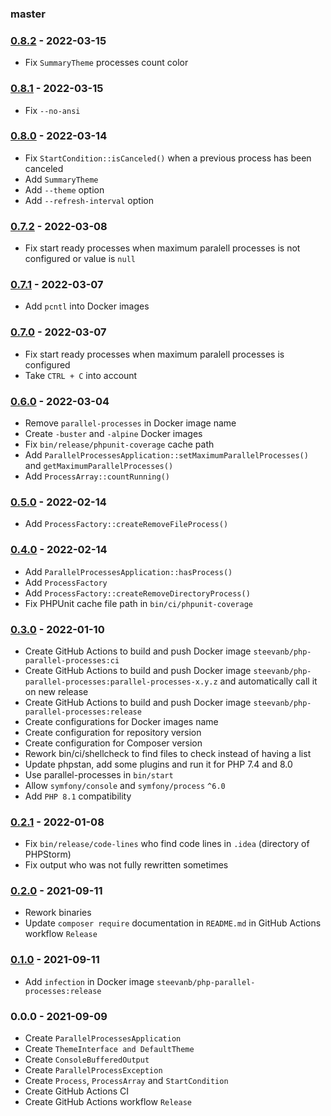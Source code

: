 ### master

### [0.8.2](../../compare/0.8.1...0.8.2) - 2022-03-15

- Fix `SummaryTheme` processes count color

### [0.8.1](../../compare/0.8.0...0.8.1) - 2022-03-15

- Fix `--no-ansi`

### [0.8.0](../../compare/0.7.2...0.8.0) - 2022-03-14

- Fix `StartCondition::isCanceled()` when a previous process has been canceled
- Add `SummaryTheme`
- Add `--theme` option
- Add `--refresh-interval` option

### [0.7.2](../../compare/0.7.1...0.7.2) - 2022-03-08

- Fix start ready processes when maximum paralell processes is not configured or value is `null`

### [0.7.1](../../compare/0.7.0...0.7.1) - 2022-03-07

- Add `pcntl` into Docker images

### [0.7.0](../../compare/0.6.0...0.7.0) - 2022-03-07

- Fix start ready processes when maximum paralell processes is configured
- Take `CTRL + C` into account

### [0.6.0](../../compare/0.5.0...0.6.0) - 2022-03-04

- Remove `parallel-processes` in Docker image name
- Create `-buster` and `-alpine` Docker images
- Fix `bin/release/phpunit-coverage` cache path
- Add `ParallelProcessesApplication::setMaximumParallelProcesses()` and `getMaximumParallelProcesses()`
- Add `ProcessArray::countRunning()`

### [0.5.0](../../compare/0.4.0...0.5.0) - 2022-02-14

- Add `ProcessFactory::createRemoveFileProcess()`

### [0.4.0](../../compare/0.3.0...0.4.0) - 2022-02-14

- Add `ParallelProcessesApplication::hasProcess()`
- Add `ProcessFactory`
- Add `ProcessFactory::createRemoveDirectoryProcess()`
- Fix PHPUnit cache file path in `bin/ci/phpunit-coverage`

### [0.3.0](../../compare/0.2.1...0.3.0) - 2022-01-10

- Create GitHub Actions to build and push Docker image `steevanb/php-parallel-processes:ci`
- Create GitHub Actions to build and push Docker image `steevanb/php-parallel-processes:parallel-processes-x.y.z` and automatically call it on new release
- Create GitHub Actions to build and push Docker image `steevanb/php-parallel-processes:release`
- Create configurations for Docker images name
- Create configuration for repository version
- Create configuration for Composer version
- Rework bin/ci/shellcheck to find files to check instead of having a list
- Update phpstan, add some plugins and run it for PHP 7.4 and 8.0
- Use parallel-processes in `bin/start`
- Allow `symfony/console` and `symfony/process` `^6.0`
- Add `PHP 8.1` compatibility

### [0.2.1](../../compare/0.2.0...0.2.1) - 2022-01-08

- Fix `bin/release/code-lines` who find code lines in `.idea` (directory of PHPStorm)
- Fix output who was not fully rewritten sometimes

### [0.2.0](../../compare/0.1.0...0.2.0) - 2021-09-11

- Rework binaries
- Update `composer require` documentation in `README.md` in GitHub Actions workflow `Release`

### [0.1.0](../../compare/0.0.0...0.1.0) - 2021-09-11

- Add `infection` in Docker image `steevanb/php-parallel-processes:release`

### 0.0.0 - 2021-09-09

- Create `ParallelProcessesApplication`
- Create `ThemeInterface and DefaultTheme`
- Create `ConsoleBufferedOutput`
- Create `ParallelProcessException`
- Create `Process`, `ProcessArray` and `StartCondition`
- Create GitHub Actions CI
- Create GitHub Actions workflow `Release`
